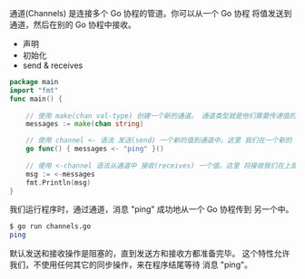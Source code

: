 

通道(Channels) 是连接多个 Go 协程的管道。你可以从一个 Go 协程 将值发送到通道，然后在别的 Go 协程中接收。

- 声明
- 初始化
- send & receives


```go
package main
import "fmt"
func main() {
    
    // 使用 make(chan val-type) 创建一个新的通道。 通道类型就是他们需要传递值的类型。
    messages := make(chan string)

    // 使用 channel <- 语法 发送(send) 一个新的值到通道中。这里 我们在一个新的 Go 协程中发送 "ping" 到上面创建的 messages 通道中。
    go func() { messages <- "ping" }()
    
    // 使用 <-channel 语法从通道中 接收(receives) 一个值。这里 将接收我们在上面发送的 "ping" 消息并打印出来。
    msg := <-messages
    fmt.Println(msg)
}
```
我们运行程序时，通过通道，消息 "ping" 成功地从一个 Go 协程传到 另一个中。

```sh
$ go run channels.go
ping
```
默认发送和接收操作是阻塞的，直到发送方和接收方都准备完毕。 这个特性允许我们，不使用任何其它的同步操作，来在程序结尾等待 消息 "ping"。
